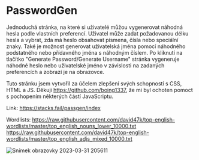 # PasswordGen
Jednoduchá stránka, na které si uživatelé můžou vygenerovat náhodná hesla podle vlastních preferencí.
Uživatel může zadat požadovanou délku hesla a vybrat, zda má heslo obsahovat písmena, čísla nebo speciální znaky. 
Také je možnost generovat uživatelská jména pomocí náhodného podstatného nebo přídavného jména s náhodným číslem.
Po kliknutí na tlačítko "Generate Password/Generate Username" stránka vygeneruje náhodné heslo 
nebo uživatelské jméno v závislosti na zadaných preferencích a zobrazí je na obrazovce.

Tuto stránku jsem vytvořil za účelem zlepšení svých schopností s CSS, HTML a JS.
Děkuji https://github.com/boing1337, že mi byl ochoten pomoct s pochopením některých částí JavaScriptu.

Link: https://stacks.fail/passgen/index

Wordlists:
https://raw.githubusercontent.com/david47k/top-english-wordlists/master/top_english_nouns_lower_10000.txt
https://raw.githubusercontent.com/david47k/top-english-wordlists/master/top_english_adjs_mixed_10000.txt

![Snímek obrazovky 2023-03-31 205611](https://user-images.githubusercontent.com/79228967/229206202-f9026a39-601f-4dbd-b226-0ef29631afae.png)
